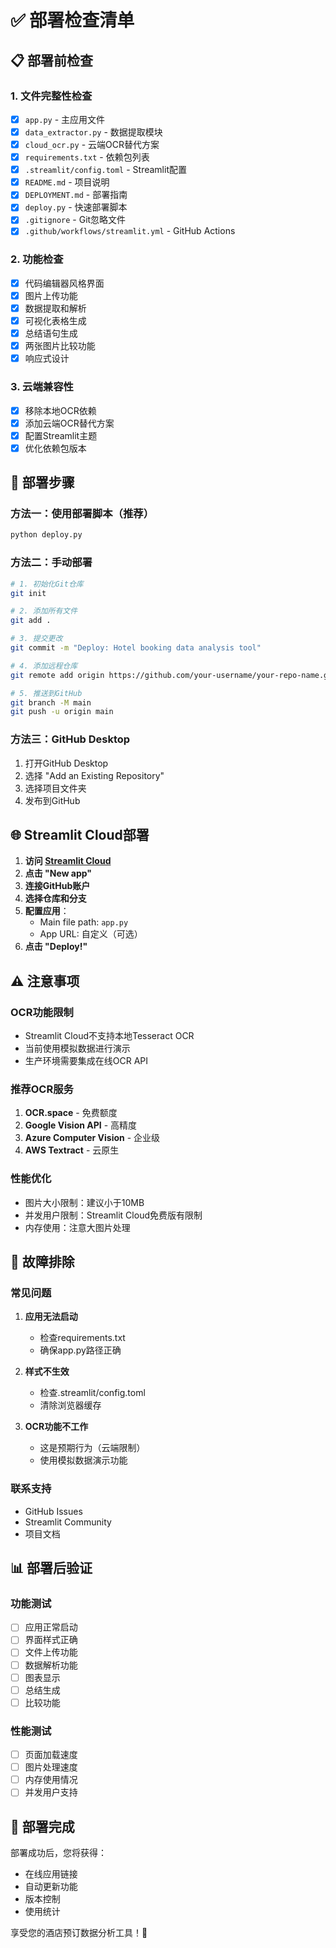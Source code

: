# ✅ 部署检查清单

## 📋 部署前检查

### 1. 文件完整性检查
- [x] `app.py` - 主应用文件
- [x] `data_extractor.py` - 数据提取模块
- [x] `cloud_ocr.py` - 云端OCR替代方案
- [x] `requirements.txt` - 依赖包列表
- [x] `.streamlit/config.toml` - Streamlit配置
- [x] `README.md` - 项目说明
- [x] `DEPLOYMENT.md` - 部署指南
- [x] `deploy.py` - 快速部署脚本
- [x] `.gitignore` - Git忽略文件
- [x] `.github/workflows/streamlit.yml` - GitHub Actions

### 2. 功能检查
- [x] 代码编辑器风格界面
- [x] 图片上传功能
- [x] 数据提取和解析
- [x] 可视化表格生成
- [x] 总结语句生成
- [x] 两张图片比较功能
- [x] 响应式设计

### 3. 云端兼容性
- [x] 移除本地OCR依赖
- [x] 添加云端OCR替代方案
- [x] 配置Streamlit主题
- [x] 优化依赖包版本

## 🚀 部署步骤

### 方法一：使用部署脚本（推荐）
```bash
python deploy.py
```

### 方法二：手动部署
```bash
# 1. 初始化Git仓库
git init

# 2. 添加所有文件
git add .

# 3. 提交更改
git commit -m "Deploy: Hotel booking data analysis tool"

# 4. 添加远程仓库
git remote add origin https://github.com/your-username/your-repo-name.git

# 5. 推送到GitHub
git branch -M main
git push -u origin main
```

### 方法三：GitHub Desktop
1. 打开GitHub Desktop
2. 选择 "Add an Existing Repository"
3. 选择项目文件夹
4. 发布到GitHub

## 🌐 Streamlit Cloud部署

1. **访问 [Streamlit Cloud](https://share.streamlit.io/)**
2. **点击 "New app"**
3. **连接GitHub账户**
4. **选择仓库和分支**
5. **配置应用**：
   - Main file path: `app.py`
   - App URL: 自定义（可选）
6. **点击 "Deploy!"**

## ⚠️ 注意事项

### OCR功能限制
- Streamlit Cloud不支持本地Tesseract OCR
- 当前使用模拟数据进行演示
- 生产环境需要集成在线OCR API

### 推荐OCR服务
1. **OCR.space** - 免费额度
2. **Google Vision API** - 高精度
3. **Azure Computer Vision** - 企业级
4. **AWS Textract** - 云原生

### 性能优化
- 图片大小限制：建议小于10MB
- 并发用户限制：Streamlit Cloud免费版有限制
- 内存使用：注意大图片处理

## 🔧 故障排除

### 常见问题
1. **应用无法启动**
   - 检查requirements.txt
   - 确保app.py路径正确

2. **样式不生效**
   - 检查.streamlit/config.toml
   - 清除浏览器缓存

3. **OCR功能不工作**
   - 这是预期行为（云端限制）
   - 使用模拟数据演示功能

### 联系支持
- GitHub Issues
- Streamlit Community
- 项目文档

## 📊 部署后验证

### 功能测试
- [ ] 应用正常启动
- [ ] 界面样式正确
- [ ] 文件上传功能
- [ ] 数据解析功能
- [ ] 图表显示
- [ ] 总结生成
- [ ] 比较功能

### 性能测试
- [ ] 页面加载速度
- [ ] 图片处理速度
- [ ] 内存使用情况
- [ ] 并发用户支持

## 🎉 部署完成

部署成功后，您将获得：
- 在线应用链接
- 自动更新功能
- 版本控制
- 使用统计

享受您的酒店预订数据分析工具！🏨
